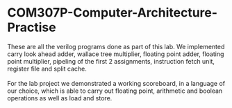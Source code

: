 # COM307P-Computer-Architecture-Practise

These are all the verilog programs done as part of this lab. We implemented carry look ahead adder, wallace tree multiplier, floating point adder, floating point multiplier, pipeling of the first 2 assignments, instruction fetch unit, register file and split cache.  
<br>
For the lab project we demonstrated a working scoreboard, in a language of our choice, which is able to carry out floating point, arithmetic and boolean operations as well as load and store.
